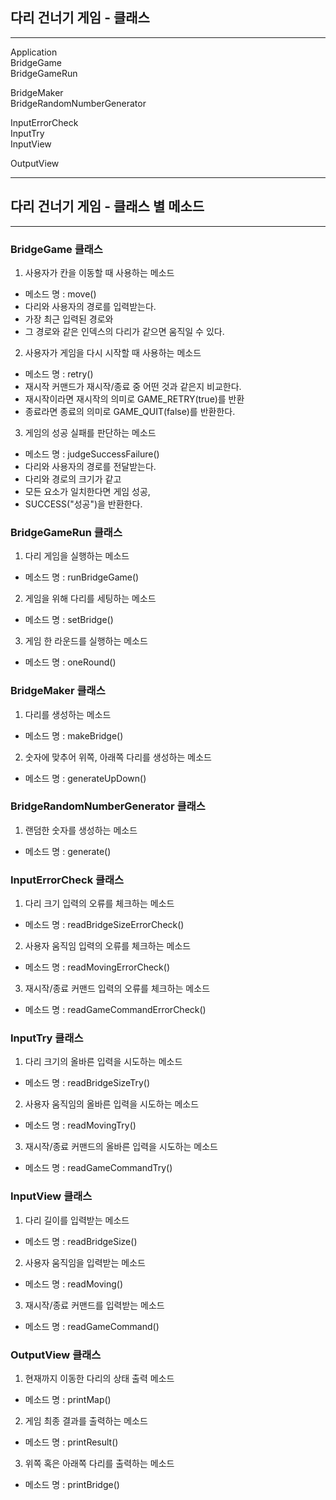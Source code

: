 ## 다리 건너기 게임 - 클래스
***
Application   
BridgeGame   
BridgeGameRun

BridgeMaker   
BridgeRandomNumberGenerator   

InputErrorCheck   
InputTry   
InputView   

OutputView   

***

## 다리 건너기 게임 - 클래스 별 메소드

***

### BridgeGame 클래스
1. 사용자가 칸을 이동할 때 사용하는 메소드
- 메소드 명 : move()
- 다리와 사용자의 경로를 입력받는다.
- 가장 최근 입력된 경로와
- 그 경로와 같은 인덱스의 다리가 같으면 움직일 수 있다. 
2. 사용자가 게임을 다시 시작할 때 사용하는 메소드
- 메소드 명 : retry()
- 재시작 커맨드가 재시작/종료 중 어떤 것과 같은지 비교한다.
- 재시작이라면 재시작의 의미로 GAME_RETRY(true)를 반환
- 종료라면 종료의 의미로 GAME_QUIT(false)를 반환한다.
3. 게임의 성공 실패를 판단하는 메소드
- 메소드 명 : judgeSuccessFailure()
- 다리와 사용자의 경로를 전달받는다.
- 다리와 경로의 크기가 같고
- 모든 요소가 일치한다면 게임 성공,
- SUCCESS("성공")을 반환한다.


### BridgeGameRun 클래스
1. 다리 게임을 실행하는 메소드
- 메소드 명 : runBridgeGame()
2. 게임을 위해 다리를 세팅하는 메소드
- 메소드 명 : setBridge()
3. 게임 한 라운드를 실행하는 메소드
- 메소드 명 : oneRound()


### BridgeMaker 클래스
1. 다리를 생성하는 메소드
- 메소드 명 : makeBridge()
2. 숫자에 맞추어 위쪽, 아래쪽 다리를 생성하는 메소드
- 메소드 명 : generateUpDown()


### BridgeRandomNumberGenerator 클래스
1. 랜덤한 숫자를 생성하는 메소드
- 메소드 명 : generate()


### InputErrorCheck 클래스
1. 다리 크기 입력의 오류를 체크하는 메소드
- 메소드 명 : readBridgeSizeErrorCheck()
2. 사용자 움직임 입력의 오류를 체크하는 메소드
- 메소드 명 : readMovingErrorCheck()
3. 재시작/종료 커맨드 입력의 오류를 체크하는 메소드
- 메소드 명 : readGameCommandErrorCheck()


### InputTry 클래스
1. 다리 크기의 올바른 입력을 시도하는 메소드
- 메소드 명 : readBridgeSizeTry()
2. 사용자 움직임의 올바른 입력을 시도하는 메소드
- 메소드 명 : readMovingTry()
3. 재시작/종료 커맨드의 올바른 입력을 시도하는 메소드
- 메소드 명 : readGameCommandTry()


### InputView 클래스
1. 다리 길이를 입력받는 메소드
- 메소드 명 : readBridgeSize()
2. 사용자 움직임을 입력받는 메소드
- 메소드 명 : readMoving()
3. 재시작/종료 커맨드를 입력받는 메소드
- 메소드 명 : readGameCommand()

### OutputView 클래스
1. 현재까지 이동한 다리의 상태 출력 메소드
- 메소드 명 : printMap()
2. 게임 최종 결과를 출력하는 메소드
- 메소드 명 : printResult()
3. 위쪽 혹은 아래쪽 다리를 출력하는 메소드
- 메소드 명 : printBridge()